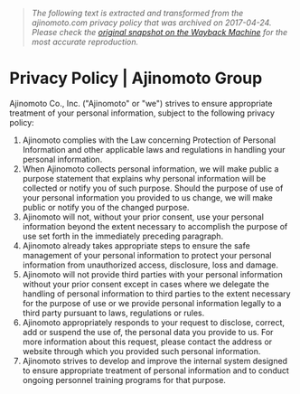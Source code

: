 > *The following text is extracted and transformed from the ajinomoto.com privacy policy that was archived on 2017-04-24. Please check the [original snapshot on the Wayback Machine](https://web.archive.org/web/20170424210828id_/https%3A//www.ajinomoto.com/en/privacy) for the most accurate reproduction.*

# Privacy Policy | Ajinomoto Group

Ajinomoto Co., Inc. ("Ajinomoto" or "we") strives to ensure appropriate treatment of your personal information, subject to the following privacy policy: 

  1. Ajinomoto complies with the Law concerning Protection of Personal Information and other applicable laws and regulations in handling your personal information. 
  2. When Ajinomoto collects personal information, we will make public a purpose statement that explains why personal information will be collected or notify you of such purpose. Should the purpose of use of your personal information you provided to us change, we will make public or notify you of the changed purpose. 
  3. Ajinomoto will not, without your prior consent, use your personal information beyond the extent necessary to accomplish the purpose of use set forth in the immediately preceding paragraph. 
  4. Ajinomoto already takes appropriate steps to ensure the safe management of your personal information to protect your personal information from unauthorized access, disclosure, loss and damage. 
  5. Ajinomoto will not provide third parties with your personal information without your prior consent except in cases where we delegate the handling of personal information to third parties to the extent necessary for the purpose of use or we provide personal information legally to a third party pursuant to laws, regulations or rules. 
  6. Ajinomoto appropriately responds to your request to disclose, correct, add or suspend the use of, the personal data you provide to us. For more information about this request, please contact the address or website through which you provided such personal information. 
  7. Ajinomoto strives to develop and improve the internal system designed to ensure appropriate treatment of personal information and to conduct ongoing personnel training programs for that purpose. 


